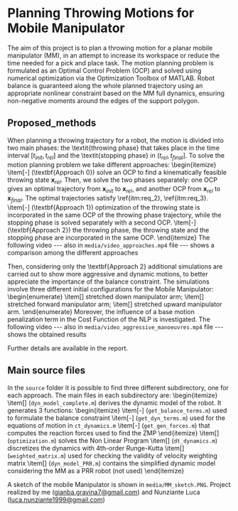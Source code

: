 # Planning Throwing Motions for Mobile Manipulator
The aim of this project is to plan a throwing motion for a planar mobile manipulator (MM), in an attempt to increase its workspace or reduce the time needed for a pick and place task. The motion planning problem is formulated as an Optimal Control Problem (OCP) and solved using numerical optimization via the Optimization Toolbox of MATLAB.
Robot balance is guaranteed along the whole planned trajectory using an appropriate nonlinear constraint based on the MM full dynamics, ensuring non-negative moments around the edges of the support polygon.
## Proposed_methods
When planning a throwing trajectory for a robot, the motion is divided into two main phases: the \textit{throwing phase} that takes place in the time interval $[t_{init},t_{rel}]$ and the \textit{stopping phase} in $(t_{rel},t_{final}]$. To solve the motion planning problem we take different approaches:
\begin{itemize}
    \item[-] (\textbf{Approach 0}) solve an OCP to find a kinematically feasible throwing state $\bm{x}_{rel}$. Then, we solve the two phases separately: one OCP gives an optimal trajectory from $\bm{x}_{init}$ to $\bm{x}_{rel}$, and another OCP from $\bm{x}_{rel}$ to $\bm{x}_{final}$. The optimal trajectories satisfy \ref{itm:req_2}, \ref{itm:req_3}.
    \item[-] (\textbf{Approach 1}) optimization of the throwing state is incorporated in the same OCP of the throwing phase trajectory, while the stopping phase is solved separately with a second OCP.
    \item[-] (\textbf{Approach 2}) the throwing phase, the throwing state and the stopping phase are incorporated in the same OCP.
\end{itemize}
The following video --- also in `media/video_approaches.mp4` file --- shows a comparison among the different approaches

Then, considering only the \textbf{Approach 2} additional simulations are carried out to show more aggressive and dynamic motions, to better appreciate the importance of the balance constraint. The simulations involve three different initial configurations for the Mobile Manipulator:
\begin{enumerate}
    \item[] stretched down manipulator arm;
    \item[] stretched forward manipulator arm;
    \item[] stretched upward manipulator arm.
\end{enumerate}
Moreover, the influence of a base motion penalization term in the Cost Function of the NLP is investigated.
The following video --- also in `media/video_aggressive_manoeuvres.mp4` file --- shows the obtained results

Further details are available in the report.

## Main source files
In the `source` folder it is possible to find three different subdirectory, one for each approach. The main files in each subdirectory are:
\begin{itemize}
    \item[] (`dyn_model_complete.m`) derives the dynamic model of the robot. It generates 3 functions:
    \begin{itemize}
        \item[-] (`get_balance_terms.m`) used to formulate the balance constraint
        \item[-] (`get_dyn_terms.m`) used for the equations of motion in `ct_dynamics.m`
        \item[-] (`get_gen_forces.m`) that computes the reaction forces used to find the ZMP
    \end{itemize}
    \item[] (`optimization.m`) solves the Non Linear Program
    \item[] (`dt_dynamics.m`) discretizes the dynamics with 4th-order Runge-Kutta
    \item[] (`weighted_matrix.m`) used for checking the validity of velocity weighting matrix
	\item[] (`dyn_model_PRR.m`) contains the simplified dynamic model considering the MM as a PRR robot (not used)
\end{itemize}

A sketch of the mobile Manipulator is shown in `media/MM_sketch.PNG`.
Project realized by me (gianba.gravina7@gmail.com) and Nunziante Luca (luca.nunziante1999@gmail.com)
